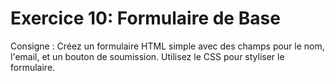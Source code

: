 # Exercice 10: Formulaire de Base

Consigne : Créez un formulaire HTML simple avec des champs pour le nom, l'email, et un bouton de soumission. Utilisez le CSS pour styliser le formulaire.


